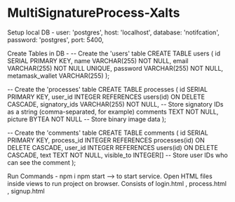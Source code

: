 # MultiSignatureProcess-Xalts

Setup local DB - 
user: 'postgres',
host: 'localhost',
database: 'notifcation',
password: 'postgres',
port: 5400,

Create Tables in DB - 
-- Create the 'users' table
CREATE TABLE users (
  id SERIAL PRIMARY KEY,
  name VARCHAR(255) NOT NULL,
  email VARCHAR(255) NOT NULL UNIQUE,
  password VARCHAR(255) NOT NULL,
  metamask_wallet VARCHAR(255)
);

-- Create the 'processes' table
CREATE TABLE processes (
  id SERIAL PRIMARY KEY,
  user_id INTEGER REFERENCES users(id) ON DELETE CASCADE,
  signatory_ids VARCHAR(255) NOT NULL, -- Store signatory IDs as a string (comma-separated, for example)
  comments TEXT NOT NULL,
  picture BYTEA NOT NULL -- Store binary image data
);

-- Create the 'comments' table
CREATE TABLE comments (
  id SERIAL PRIMARY KEY,
  process_id INTEGER REFERENCES processes(id) ON DELETE CASCADE,
  user_id INTEGER REFERENCES users(id) ON DELETE CASCADE,
  text TEXT NOT NULL,
  visible_to INTEGER[] -- Store user IDs who can see the comment
);

Run Commands - 
npm i
npm start --> to start service.
Open HTML files inside views to run project on browser. Consists of login.html , process.html , signup.html




